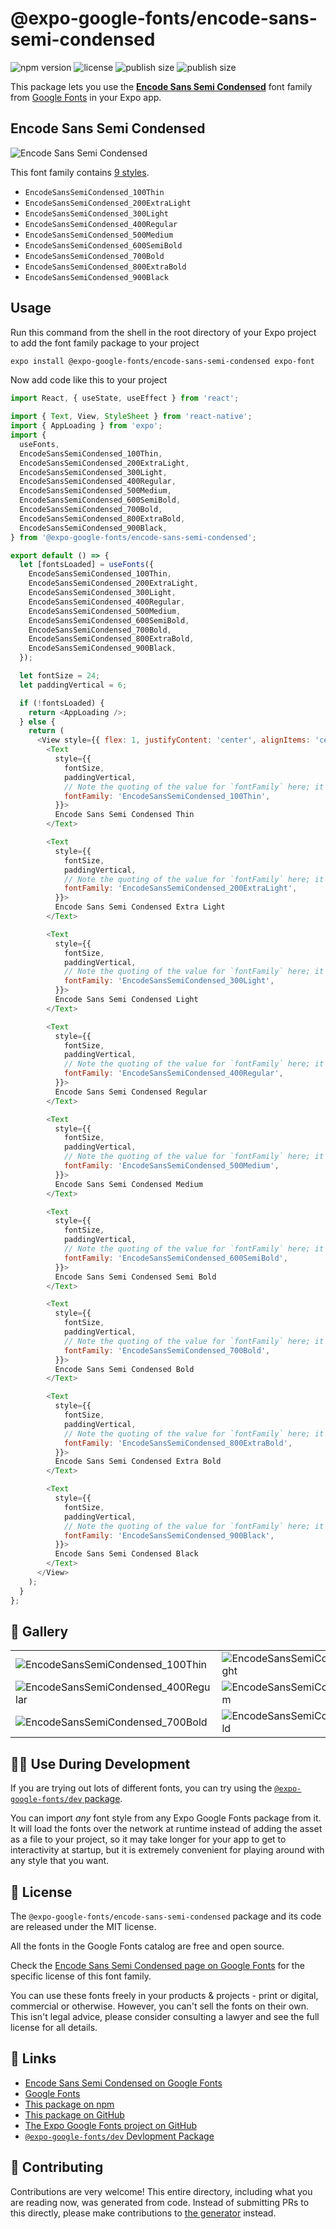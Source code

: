 # @expo-google-fonts/encode-sans-semi-condensed

![npm version](https://flat.badgen.net/npm/v/@expo-google-fonts/encode-sans-semi-condensed)
![license](https://flat.badgen.net/github/license/expo/google-fonts)
![publish size](https://flat.badgen.net/packagephobia/install/@expo-google-fonts/encode-sans-semi-condensed)
![publish size](https://flat.badgen.net/packagephobia/publish/@expo-google-fonts/encode-sans-semi-condensed)

This package lets you use the [**Encode Sans Semi Condensed**](https://fonts.google.com/specimen/Encode+Sans+Semi+Condensed) font family from [Google Fonts](https://fonts.google.com/) in your Expo app.

## Encode Sans Semi Condensed

![Encode Sans Semi Condensed](./font-family.png)

This font family contains [9 styles](#-gallery).

- `EncodeSansSemiCondensed_100Thin`
- `EncodeSansSemiCondensed_200ExtraLight`
- `EncodeSansSemiCondensed_300Light`
- `EncodeSansSemiCondensed_400Regular`
- `EncodeSansSemiCondensed_500Medium`
- `EncodeSansSemiCondensed_600SemiBold`
- `EncodeSansSemiCondensed_700Bold`
- `EncodeSansSemiCondensed_800ExtraBold`
- `EncodeSansSemiCondensed_900Black`

## Usage

Run this command from the shell in the root directory of your Expo project to add the font family package to your project
```sh
expo install @expo-google-fonts/encode-sans-semi-condensed expo-font
```

Now add code like this to your project
```js
import React, { useState, useEffect } from 'react';

import { Text, View, StyleSheet } from 'react-native';
import { AppLoading } from 'expo';
import {
  useFonts,
  EncodeSansSemiCondensed_100Thin,
  EncodeSansSemiCondensed_200ExtraLight,
  EncodeSansSemiCondensed_300Light,
  EncodeSansSemiCondensed_400Regular,
  EncodeSansSemiCondensed_500Medium,
  EncodeSansSemiCondensed_600SemiBold,
  EncodeSansSemiCondensed_700Bold,
  EncodeSansSemiCondensed_800ExtraBold,
  EncodeSansSemiCondensed_900Black,
} from '@expo-google-fonts/encode-sans-semi-condensed';

export default () => {
  let [fontsLoaded] = useFonts({
    EncodeSansSemiCondensed_100Thin,
    EncodeSansSemiCondensed_200ExtraLight,
    EncodeSansSemiCondensed_300Light,
    EncodeSansSemiCondensed_400Regular,
    EncodeSansSemiCondensed_500Medium,
    EncodeSansSemiCondensed_600SemiBold,
    EncodeSansSemiCondensed_700Bold,
    EncodeSansSemiCondensed_800ExtraBold,
    EncodeSansSemiCondensed_900Black,
  });

  let fontSize = 24;
  let paddingVertical = 6;

  if (!fontsLoaded) {
    return <AppLoading />;
  } else {
    return (
      <View style={{ flex: 1, justifyContent: 'center', alignItems: 'center' }}>
        <Text
          style={{
            fontSize,
            paddingVertical,
            // Note the quoting of the value for `fontFamily` here; it expects a string!
            fontFamily: 'EncodeSansSemiCondensed_100Thin',
          }}>
          Encode Sans Semi Condensed Thin
        </Text>

        <Text
          style={{
            fontSize,
            paddingVertical,
            // Note the quoting of the value for `fontFamily` here; it expects a string!
            fontFamily: 'EncodeSansSemiCondensed_200ExtraLight',
          }}>
          Encode Sans Semi Condensed Extra Light
        </Text>

        <Text
          style={{
            fontSize,
            paddingVertical,
            // Note the quoting of the value for `fontFamily` here; it expects a string!
            fontFamily: 'EncodeSansSemiCondensed_300Light',
          }}>
          Encode Sans Semi Condensed Light
        </Text>

        <Text
          style={{
            fontSize,
            paddingVertical,
            // Note the quoting of the value for `fontFamily` here; it expects a string!
            fontFamily: 'EncodeSansSemiCondensed_400Regular',
          }}>
          Encode Sans Semi Condensed Regular
        </Text>

        <Text
          style={{
            fontSize,
            paddingVertical,
            // Note the quoting of the value for `fontFamily` here; it expects a string!
            fontFamily: 'EncodeSansSemiCondensed_500Medium',
          }}>
          Encode Sans Semi Condensed Medium
        </Text>

        <Text
          style={{
            fontSize,
            paddingVertical,
            // Note the quoting of the value for `fontFamily` here; it expects a string!
            fontFamily: 'EncodeSansSemiCondensed_600SemiBold',
          }}>
          Encode Sans Semi Condensed Semi Bold
        </Text>

        <Text
          style={{
            fontSize,
            paddingVertical,
            // Note the quoting of the value for `fontFamily` here; it expects a string!
            fontFamily: 'EncodeSansSemiCondensed_700Bold',
          }}>
          Encode Sans Semi Condensed Bold
        </Text>

        <Text
          style={{
            fontSize,
            paddingVertical,
            // Note the quoting of the value for `fontFamily` here; it expects a string!
            fontFamily: 'EncodeSansSemiCondensed_800ExtraBold',
          }}>
          Encode Sans Semi Condensed Extra Bold
        </Text>

        <Text
          style={{
            fontSize,
            paddingVertical,
            // Note the quoting of the value for `fontFamily` here; it expects a string!
            fontFamily: 'EncodeSansSemiCondensed_900Black',
          }}>
          Encode Sans Semi Condensed Black
        </Text>
      </View>
    );
  }
};

```

## 🔡 Gallery


||||
|-|-|-|
|![EncodeSansSemiCondensed_100Thin](./EncodeSansSemiCondensed_100Thin.ttf.png)|![EncodeSansSemiCondensed_200ExtraLight](./EncodeSansSemiCondensed_200ExtraLight.ttf.png)|![EncodeSansSemiCondensed_300Light](./EncodeSansSemiCondensed_300Light.ttf.png)||
|![EncodeSansSemiCondensed_400Regular](./EncodeSansSemiCondensed_400Regular.ttf.png)|![EncodeSansSemiCondensed_500Medium](./EncodeSansSemiCondensed_500Medium.ttf.png)|![EncodeSansSemiCondensed_600SemiBold](./EncodeSansSemiCondensed_600SemiBold.ttf.png)||
|![EncodeSansSemiCondensed_700Bold](./EncodeSansSemiCondensed_700Bold.ttf.png)|![EncodeSansSemiCondensed_800ExtraBold](./EncodeSansSemiCondensed_800ExtraBold.ttf.png)|![EncodeSansSemiCondensed_900Black](./EncodeSansSemiCondensed_900Black.ttf.png)||


## 👩‍💻 Use During Development

If you are trying out lots of different fonts, you can try using the [`@expo-google-fonts/dev` package](https://github.com/expo/google-fonts/tree/master/font-packages/dev#readme).

You can import *any* font style from any Expo Google Fonts package from it. It will load the fonts
over the network at runtime instead of adding the asset as a file to your project, so it may take longer
for your app to get to interactivity at startup, but it is extremely convenient
for playing around with any style that you want.

## 📖 License

The `@expo-google-fonts/encode-sans-semi-condensed` package and its code are released under the MIT license.

All the fonts in the Google Fonts catalog are free and open source.

Check the [Encode Sans Semi Condensed page on Google Fonts](https://fonts.google.com/specimen/Encode+Sans+Semi+Condensed) for the specific license of this font family.

You can use these fonts freely in your products & projects - print or digital, commercial or otherwise. However, you can't sell the fonts on their own. This isn't legal advice, please consider consulting a lawyer and see the full license for all details.

## 🔗 Links

- [Encode Sans Semi Condensed on Google Fonts](https://fonts.google.com/specimen/Encode+Sans+Semi+Condensed)
- [Google Fonts](https://fonts.google.com/)
- [This package on npm](https://www.npmjs.com/package/@expo-google-fonts/encode-sans-semi-condensed)
- [This package on GitHub](https://github.com/expo/google-fonts/tree/master/font-packages/encode-sans-semi-condensed)
- [The Expo Google Fonts project on GitHub](https://github.com/expo/google-fonts)
- [`@expo-google-fonts/dev` Devlopment Package](https://github.com/expo/google-fonts/tree/master/font-packages/dev)

## 🤝 Contributing

Contributions are very welcome! This entire directory, including what you are reading now, was generated from code. Instead of submitting PRs to this directly, please make contributions to [the generator](https://github.com/expo/google-fonts/tree/master/packages/generator) instead.
